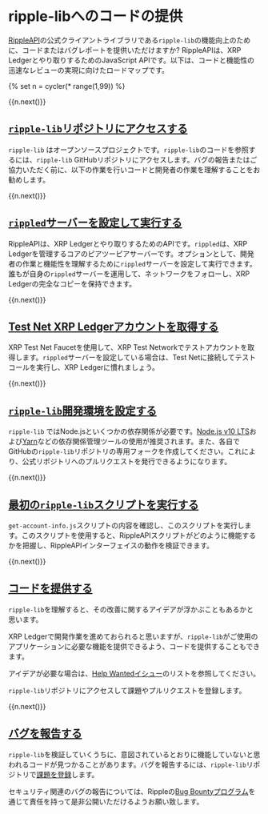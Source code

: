 # ripple-libへのコードの提供

[RippleAPI](rippleapi-reference.html)の公式クライアントライブラリである`ripple-lib`の機能向上のために、コードまたはバグレポートを提供いただけますか? RippleAPIは、XRP Ledgerとやり取りするためのJavaScript APIです。以下は、コードと機能性の迅速なレビューの実現に向けたロードマップです。


<!-- USE_CASE_STEPS_START -->
{% set n = cycler(* range(1,99)) %}

<span class="use-case-step-num">{{n.next()}}</span>
## [`ripple-lib`リポジトリにアクセスする](https://github.com/ripple/ripple-lib)

`ripple-lib` はオープンソースプロジェクトです。`ripple-lib`のコードを参照するには、`ripple-lib` GitHubリポジトリにアクセスします。バグの報告またはご協力いただく前に、以下の作業を行いコードと開発者の作業を理解することをお勧めします。


<span class="use-case-step-num">{{n.next()}}</span>
## [`rippled`サーバーを設定して実行する](manage-the-rippled-server.html)

RippleAPIは、XRP Ledgerとやり取りするためのAPIです。`rippled`は、XRP Ledgerを管理するコアのピアツーピアサーバーです。オプションとして、開発者の作業と機能性を理解するために`rippled`サーバーを設定して実行できます。誰もが自身の`rippled`サーバーを運用して、ネットワークをフォローし、XRP Ledgerの完全なコピーを保持できます。


<span class="use-case-step-num">{{n.next()}}</span>
## [Test Net XRP Ledgerアカウントを取得する](xrp-test-net-faucet.html)

XRP Test Net Faucetを使用して、XRP Test Networkでテストアカウントを取得します。`rippled`サーバーを設定している場合は、Test Netに接続してテストコールを実行し、XRP Ledgerに慣れましょう。


<span class="use-case-step-num">{{n.next()}}</span>
## [`ripple-lib`開発環境を設定する](get-started-with-rippleapi-for-javascript.html#環境の設置)

`ripple-lib` ではNode.jsといくつかの依存関係が必要です。[Node.js v10 LTS](https://nodejs.org/en/)および[Yarn](https://yarnpkg.com/en/)などの依存関係管理ツールの使用が推奨されます。また、各自でGitHubの`ripple-lib`リポジトリの専用フォークを作成してください。これにより、公式リポジトリへのプルリクエストを発行できるようになります。


<span class="use-case-step-num">{{n.next()}}</span>
## [最初の`ripple-lib`スクリプトを実行する](get-started-with-rippleapi-for-javascript.html#最初のrippleapiスクリプト)

`get-account-info.js`スクリプトの内容を確認し、このスクリプトを実行します。このスクリプトを使用すると、RippleAPIスクリプトがどのように機能するかを把握し、RippleAPIインターフェイスの動作を検証できます。


<span class="use-case-step-num">{{n.next()}}</span>
## [コードを提供する](https://github.com/ripple/ripple-lib/pulls)

`ripple-lib`を理解すると、その改善に関するアイデアが浮かぶこともあるかと思います。

XRP Ledgerで開発作業を進めておられると思いますが、`ripple-lib`がご使用のアプリケーションに必要な機能を提供できるよう、コードを提供することもできます。

アイデアが必要な場合は、[Help Wantedイシュー](https://github.com/ripple/ripple-lib/issues?utf8=%E2%9C%93&q=label%3A%22help+wanted%22)のリストを参照してください。

`ripple-lib`リポジトリにアクセスして課題やプルリクエストを登録します。


<span class="use-case-step-num">{{n.next()}}</span>
## [バグを報告する](https://github.com/ripple/ripple-lib/issues)

`ripple-lib`を検証していくうちに、意図されているとおりに機能していないと思われるコードが見つかることがあります。バグを報告するには、`ripple-lib`リポジトリで[課題を登録](https://github.com/ripple/ripple-lib/issues)します。

セキュリティ関連のバグの報告については、Rippleの[Bug Bountyプログラム](https://ripple.com/bug-bounty/)を通じて責任を持って是非公開いただけるようお願い致します。
